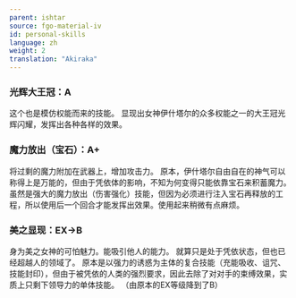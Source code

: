 ```yaml
---
parent: ishtar
source: fgo-material-iv
id: personal-skills
language: zh
weight: 2
translation: "Akiraka"
---
```


### 光辉大王冠：A

这个也是模仿权能而来的技能。
显现出女神伊什塔尔的众多权能之一的大王冠光辉闪耀，发挥出各种各样的效果。

### 魔力放出（宝石）：A+

将过剩的魔力附加在武器上，增加攻击力。
原本，伊什塔尔自由自在的神气可以称得上是万能的，但由于凭依体的影响，不知为何变得只能依靠宝石来积蓄魔力。
虽然是强大的魔力放出（伤害强化）技能，但因为必须进行注入宝石再释放的工程，所以使用后一个回合才能发挥出效果。使用起来稍微有点麻烦。

### 美之显现：EX→B

身为美之女神的可怕魅力。能吸引他人的能力。
就算只是处于凭依状态，但也已经超越人的领域了。
原本是以强力的诱惑为主体的复合技能（充能吸收、诅咒、技能封印），但由于被凭依的人类的强烈要求，因此去除了对对手的束缚效果，实质上只剩下领导力的单体技能。
（由原本的EX等级降到了B）
